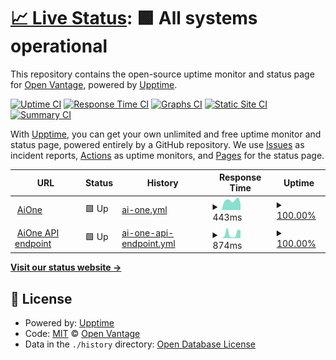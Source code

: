 # [📈 Live Status](https://openvantage.github.io/aione-upptime): <!--live status--> **🟩 All systems operational**

This repository contains the open-source uptime monitor and status page for [Open Vantage](https://openvantage.github.io/aione-upptime), powered by [Upptime](https://github.com/upptime/upptime).

[![Uptime CI](https://github.com/openvantage/aione-upptime/workflows/Uptime%20CI/badge.svg)](https://github.com/openvantage/aione-upptime/actions?query=workflow%3A%22Uptime+CI%22)
[![Response Time CI](https://github.com/openvantage/aione-upptime/workflows/Response%20Time%20CI/badge.svg)](https://github.com/openvantage/aione-upptime/actions?query=workflow%3A%22Response+Time+CI%22)
[![Graphs CI](https://github.com/openvantage/aione-upptime/workflows/Graphs%20CI/badge.svg)](https://github.com/openvantage/aione-upptime/actions?query=workflow%3A%22Graphs+CI%22)
[![Static Site CI](https://github.com/openvantage/aione-upptime/workflows/Static%20Site%20CI/badge.svg)](https://github.com/openvantage/aione-upptime/actions?query=workflow%3A%22Static+Site+CI%22)
[![Summary CI](https://github.com/openvantage/aione-upptime/workflows/Summary%20CI/badge.svg)](https://github.com/openvantage/aione-upptime/actions?query=workflow%3A%22Summary+CI%22)

With [Upptime](https://upptime.js.org), you can get your own unlimited and free uptime monitor and status page, powered entirely by a GitHub repository. We use [Issues](https://github.com/openvantage/aione-upptime/issues) as incident reports, [Actions](https://github.com/openvantage/aione-upptime/actions) as uptime monitors, and [Pages](https://openvantage.github.io/aione-upptime) for the status page.

<!--start: status pages-->
<!-- This summary is generated by Upptime (https://github.com/upptime/upptime) -->
<!-- Do not edit this manually, your changes will be overwritten -->
<!-- prettier-ignore -->
| URL | Status | History | Response Time | Uptime |
| --- | ------ | ------- | ------------- | ------ |
| <img alt="" src="https://icons.duckduckgo.com/ip3/www.omnia-ai1.com.ico" height="13"> [AiOne](https://www.omnia-ai1.com/) | 🟩 Up | [ai-one.yml](https://github.com/openvantage/aione-upptime/commits/HEAD/history/ai-one.yml) | <details><summary><img alt="Response time graph" src="./graphs/ai-one/response-time-week.png" height="20"> 443ms</summary><br><a href="https://openvantage.github.io/aione-upptime/history/ai-one"><img alt="Response time 423" src="https://img.shields.io/endpoint?url=https%3A%2F%2Fraw.githubusercontent.com%2Fopenvantage%2Faione-upptime%2FHEAD%2Fapi%2Fai-one%2Fresponse-time.json"></a><br><a href="https://openvantage.github.io/aione-upptime/history/ai-one"><img alt="24-hour response time 404" src="https://img.shields.io/endpoint?url=https%3A%2F%2Fraw.githubusercontent.com%2Fopenvantage%2Faione-upptime%2FHEAD%2Fapi%2Fai-one%2Fresponse-time-day.json"></a><br><a href="https://openvantage.github.io/aione-upptime/history/ai-one"><img alt="7-day response time 443" src="https://img.shields.io/endpoint?url=https%3A%2F%2Fraw.githubusercontent.com%2Fopenvantage%2Faione-upptime%2FHEAD%2Fapi%2Fai-one%2Fresponse-time-week.json"></a><br><a href="https://openvantage.github.io/aione-upptime/history/ai-one"><img alt="30-day response time 418" src="https://img.shields.io/endpoint?url=https%3A%2F%2Fraw.githubusercontent.com%2Fopenvantage%2Faione-upptime%2FHEAD%2Fapi%2Fai-one%2Fresponse-time-month.json"></a><br><a href="https://openvantage.github.io/aione-upptime/history/ai-one"><img alt="1-year response time 423" src="https://img.shields.io/endpoint?url=https%3A%2F%2Fraw.githubusercontent.com%2Fopenvantage%2Faione-upptime%2FHEAD%2Fapi%2Fai-one%2Fresponse-time-year.json"></a></details> | <details><summary><a href="https://openvantage.github.io/aione-upptime/history/ai-one">100.00%</a></summary><a href="https://openvantage.github.io/aione-upptime/history/ai-one"><img alt="All-time uptime 100.00%" src="https://img.shields.io/endpoint?url=https%3A%2F%2Fraw.githubusercontent.com%2Fopenvantage%2Faione-upptime%2FHEAD%2Fapi%2Fai-one%2Fuptime.json"></a><br><a href="https://openvantage.github.io/aione-upptime/history/ai-one"><img alt="24-hour uptime 100.00%" src="https://img.shields.io/endpoint?url=https%3A%2F%2Fraw.githubusercontent.com%2Fopenvantage%2Faione-upptime%2FHEAD%2Fapi%2Fai-one%2Fuptime-day.json"></a><br><a href="https://openvantage.github.io/aione-upptime/history/ai-one"><img alt="7-day uptime 100.00%" src="https://img.shields.io/endpoint?url=https%3A%2F%2Fraw.githubusercontent.com%2Fopenvantage%2Faione-upptime%2FHEAD%2Fapi%2Fai-one%2Fuptime-week.json"></a><br><a href="https://openvantage.github.io/aione-upptime/history/ai-one"><img alt="30-day uptime 100.00%" src="https://img.shields.io/endpoint?url=https%3A%2F%2Fraw.githubusercontent.com%2Fopenvantage%2Faione-upptime%2FHEAD%2Fapi%2Fai-one%2Fuptime-month.json"></a><br><a href="https://openvantage.github.io/aione-upptime/history/ai-one"><img alt="1-year uptime 100.00%" src="https://img.shields.io/endpoint?url=https%3A%2F%2Fraw.githubusercontent.com%2Fopenvantage%2Faione-upptime%2FHEAD%2Fapi%2Fai-one%2Fuptime-year.json"></a></details>
| <img alt="" src="https://icons.duckduckgo.com/ip3/aebv2k5o9b.execute-api.eu-west-1.amazonaws.com.ico" height="13"> [AiOne API endpoint](https://aebv2k5o9b.execute-api.eu-west-1.amazonaws.com/prod/) | 🟩 Up | [ai-one-api-endpoint.yml](https://github.com/openvantage/aione-upptime/commits/HEAD/history/ai-one-api-endpoint.yml) | <details><summary><img alt="Response time graph" src="./graphs/ai-one-api-endpoint/response-time-week.png" height="20"> 874ms</summary><br><a href="https://openvantage.github.io/aione-upptime/history/ai-one-api-endpoint"><img alt="Response time 717" src="https://img.shields.io/endpoint?url=https%3A%2F%2Fraw.githubusercontent.com%2Fopenvantage%2Faione-upptime%2FHEAD%2Fapi%2Fai-one-api-endpoint%2Fresponse-time.json"></a><br><a href="https://openvantage.github.io/aione-upptime/history/ai-one-api-endpoint"><img alt="24-hour response time 303" src="https://img.shields.io/endpoint?url=https%3A%2F%2Fraw.githubusercontent.com%2Fopenvantage%2Faione-upptime%2FHEAD%2Fapi%2Fai-one-api-endpoint%2Fresponse-time-day.json"></a><br><a href="https://openvantage.github.io/aione-upptime/history/ai-one-api-endpoint"><img alt="7-day response time 874" src="https://img.shields.io/endpoint?url=https%3A%2F%2Fraw.githubusercontent.com%2Fopenvantage%2Faione-upptime%2FHEAD%2Fapi%2Fai-one-api-endpoint%2Fresponse-time-week.json"></a><br><a href="https://openvantage.github.io/aione-upptime/history/ai-one-api-endpoint"><img alt="30-day response time 728" src="https://img.shields.io/endpoint?url=https%3A%2F%2Fraw.githubusercontent.com%2Fopenvantage%2Faione-upptime%2FHEAD%2Fapi%2Fai-one-api-endpoint%2Fresponse-time-month.json"></a><br><a href="https://openvantage.github.io/aione-upptime/history/ai-one-api-endpoint"><img alt="1-year response time 717" src="https://img.shields.io/endpoint?url=https%3A%2F%2Fraw.githubusercontent.com%2Fopenvantage%2Faione-upptime%2FHEAD%2Fapi%2Fai-one-api-endpoint%2Fresponse-time-year.json"></a></details> | <details><summary><a href="https://openvantage.github.io/aione-upptime/history/ai-one-api-endpoint">100.00%</a></summary><a href="https://openvantage.github.io/aione-upptime/history/ai-one-api-endpoint"><img alt="All-time uptime 100.00%" src="https://img.shields.io/endpoint?url=https%3A%2F%2Fraw.githubusercontent.com%2Fopenvantage%2Faione-upptime%2FHEAD%2Fapi%2Fai-one-api-endpoint%2Fuptime.json"></a><br><a href="https://openvantage.github.io/aione-upptime/history/ai-one-api-endpoint"><img alt="24-hour uptime 100.00%" src="https://img.shields.io/endpoint?url=https%3A%2F%2Fraw.githubusercontent.com%2Fopenvantage%2Faione-upptime%2FHEAD%2Fapi%2Fai-one-api-endpoint%2Fuptime-day.json"></a><br><a href="https://openvantage.github.io/aione-upptime/history/ai-one-api-endpoint"><img alt="7-day uptime 100.00%" src="https://img.shields.io/endpoint?url=https%3A%2F%2Fraw.githubusercontent.com%2Fopenvantage%2Faione-upptime%2FHEAD%2Fapi%2Fai-one-api-endpoint%2Fuptime-week.json"></a><br><a href="https://openvantage.github.io/aione-upptime/history/ai-one-api-endpoint"><img alt="30-day uptime 100.00%" src="https://img.shields.io/endpoint?url=https%3A%2F%2Fraw.githubusercontent.com%2Fopenvantage%2Faione-upptime%2FHEAD%2Fapi%2Fai-one-api-endpoint%2Fuptime-month.json"></a><br><a href="https://openvantage.github.io/aione-upptime/history/ai-one-api-endpoint"><img alt="1-year uptime 100.00%" src="https://img.shields.io/endpoint?url=https%3A%2F%2Fraw.githubusercontent.com%2Fopenvantage%2Faione-upptime%2FHEAD%2Fapi%2Fai-one-api-endpoint%2Fuptime-year.json"></a></details>

<!--end: status pages-->

[**Visit our status website →**](https://openvantage.github.io/aione-upptime)

## 📄 License

- Powered by: [Upptime](https://github.com/upptime/upptime)
- Code: [MIT](./LICENSE) © [Open Vantage](https://openvantage.github.io/aione-upptime)
- Data in the `./history` directory: [Open Database License](https://opendatacommons.org/licenses/odbl/1-0/)
